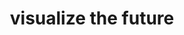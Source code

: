 ---
cc-type: cue
title: "visualize the future"
layout: cue
related:
  - VISUALIZE YOURSELF
tags:
  - cue
---